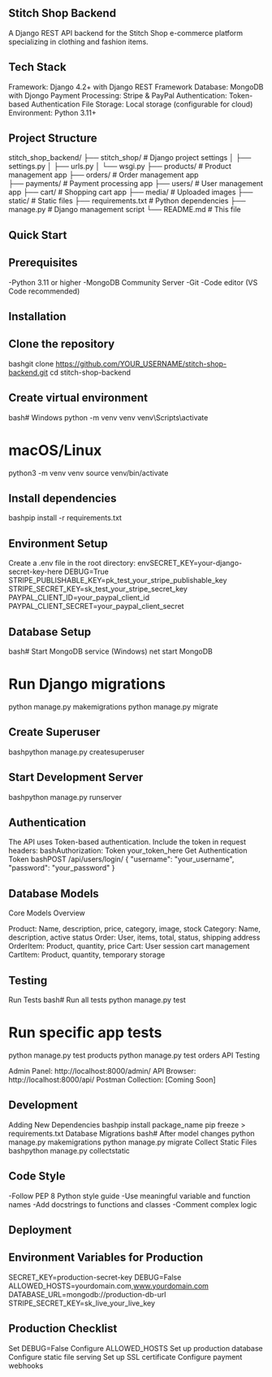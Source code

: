 ## Stitch Shop Backend ##

A Django REST API backend for the Stitch Shop e-commerce platform specializing in clothing and fashion items.

## Tech Stack ##

Framework: Django 4.2+ with Django REST Framework
Database: MongoDB with Djongo
Payment Processing: Stripe & PayPal
Authentication: Token-based Authentication
File Storage: Local storage (configurable for cloud)
Environment: Python 3.11+

## Project Structure ##
stitch_shop_backend/
├── stitch_shop/           # Django project settings
│   ├── settings.py
│   ├── urls.py
│   └── wsgi.py
├── products/              # Product management app
├── orders/                # Order management app  
├── payments/              # Payment processing app
├── users/                 # User management app
├── cart/                  # Shopping cart app
├── media/                 # Uploaded images
├── static/                # Static files
├── requirements.txt       # Python dependencies
├── manage.py             # Django management script
└── README.md             # This file

##  Quick Start ##

## Prerequisites ##

-Python 3.11 or higher
-MongoDB Community Server
-Git
-Code editor (VS Code recommended)

## Installation ##

## Clone the repository ##
bashgit clone https://github.com/YOUR_USERNAME/stitch-shop-backend.git
cd stitch-shop-backend

## Create virtual environment ##
bash# Windows
python -m venv venv
venv\Scripts\activate

# macOS/Linux
python3 -m venv venv
source venv/bin/activate

## Install dependencies ##
bashpip install -r requirements.txt

## Environment Setup ##
Create a .env file in the root directory:
envSECRET_KEY=your-django-secret-key-here
DEBUG=True
STRIPE_PUBLISHABLE_KEY=pk_test_your_stripe_publishable_key
STRIPE_SECRET_KEY=sk_test_your_stripe_secret_key
PAYPAL_CLIENT_ID=your_paypal_client_id
PAYPAL_CLIENT_SECRET=your_paypal_client_secret

## Database Setup ##
bash# Start MongoDB service (Windows)
net start MongoDB

# Run Django migrations
python manage.py makemigrations
python manage.py migrate

## Create Superuser ##
bashpython manage.py createsuperuser

## Start Development Server ##
bashpython manage.py runserver

## Authentication ##
The API uses Token-based authentication. Include the token in request headers:
bashAuthorization: Token your_token_here
Get Authentication Token
bashPOST /api/users/login/
{
    "username": "your_username",
    "password": "your_password"
}

## Database Models ##
Core Models Overview

Product: Name, description, price, category, image, stock
Category: Name, description, active status
Order: User, items, total, status, shipping address
OrderItem: Product, quantity, price
Cart: User session cart management
CartItem: Product, quantity, temporary storage

## Testing ##
Run Tests
bash# Run all tests
python manage.py test

# Run specific app tests
python manage.py test products
python manage.py test orders
API Testing

Admin Panel: http://localhost:8000/admin/
API Browser: http://localhost:8000/api/
Postman Collection: [Coming Soon]
 
  ## Development ##
Adding New Dependencies
bashpip install package_name
pip freeze > requirements.txt
Database Migrations
bash# After model changes
python manage.py makemigrations
python manage.py migrate
Collect Static Files
bashpython manage.py collectstatic

  ## Code Style ##

-Follow PEP 8 Python style guide
-Use meaningful variable and function names
-Add docstrings to functions and classes
-Comment complex logic

  ## Deployment ##
  
## Environment Variables for Production ##

SECRET_KEY=production-secret-key
DEBUG=False
ALLOWED_HOSTS=yourdomain.com,www.yourdomain.com
DATABASE_URL=mongodb://production-db-url
STRIPE_SECRET_KEY=sk_live_your_live_key

## Production Checklist ##

 Set DEBUG=False
 Configure ALLOWED_HOSTS
 Set up production database
 Configure static file serving
 Set up SSL certificate
 Configure payment webhooks

